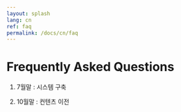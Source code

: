 ```yaml
---
layout: splash
lang: cn
ref: faq
permalink: /docs/cn/faq
---
```


# Frequently Asked Questions

1. 7월말 : 시스템 구축

2. 10월말 : 컨텐츠 이전
